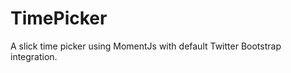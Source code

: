 TimePicker
==========

A slick time picker using MomentJs with default Twitter Bootstrap integration.
